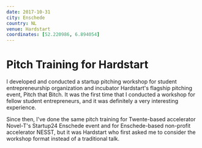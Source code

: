 ```yaml
---
date: 2017-10-31
city: Enschede
country: NL
venue: Hardstart
coordinates: [52.220986, 6.894054]
---
```


# Pitch Training for Hardstart

I developed and conducted a startup pitching workshop for student entrepreneurship organization and incubator Hardstart's flagship pitching event, Pitch that Bitch. It was the first time that I conducted a workshop for fellow student entrepreneurs, and it was definitely a very interesting experience.

Since then, I've done the same pitch training for Twente-based accelerator Novel-T's Startup24 Enschede event and for Enschede-based non-profit accelerator NESST, but it was Hardstart who first asked me to consider the workshop format instead of a traditional talk.

